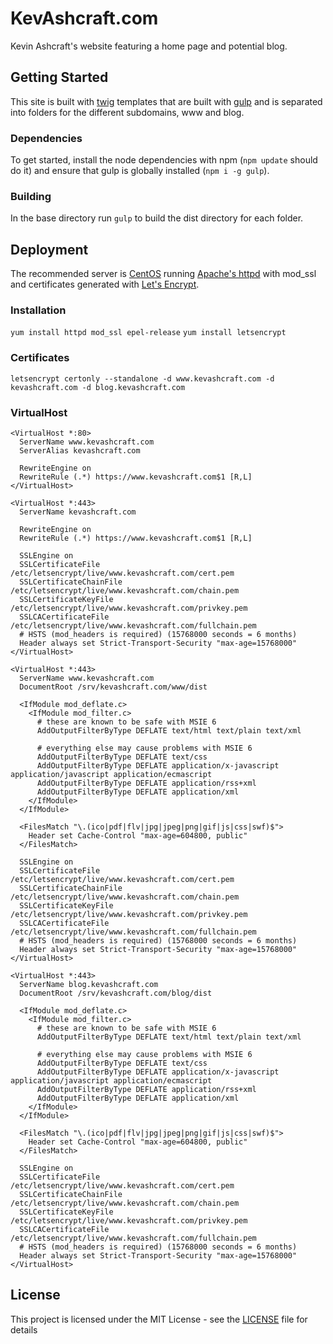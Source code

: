 # KevAshcraft.com

Kevin Ashcraft's website featuring a home page and potential blog.

## Getting Started

This site is built with [twig](https://twig.sensiolabs.org) templates that are built with [gulp](http://gulpjs.com) and is separated into folders for the different subdomains, www and blog.

### Dependencies

To get started, install the node dependencies with npm (`npm update` should do it) and ensure that gulp is globally installed (`npm i -g gulp`).

### Building

In the base directory run `gulp` to build the dist directory for each folder.

## Deployment

The recommended server is [CentOS](https://www.centos.org/) running [Apache's httpd](https://httpd.apache.org/) with mod_ssl and certificates generated with [Let's Encrypt](https://letsencrypt.org/).

### Installation

`yum install httpd mod_ssl epel-release`
`yum install letsencrypt`

### Certificates

`letsencrypt certonly --standalone -d www.kevashcraft.com -d kevashcraft.com -d blog.kevashcraft.com`

### VirtualHost

```
<VirtualHost *:80>
  ServerName www.kevashcraft.com
  ServerAlias kevashcraft.com

  RewriteEngine on
  RewriteRule (.*) https://www.kevashcraft.com$1 [R,L]
</VirtualHost>

<VirtualHost *:443>
  ServerName kevashcraft.com

  RewriteEngine on
  RewriteRule (.*) https://www.kevashcraft.com$1 [R,L]

  SSLEngine on
  SSLCertificateFile      /etc/letsencrypt/live/www.kevashcraft.com/cert.pem
  SSLCertificateChainFile /etc/letsencrypt/live/www.kevashcraft.com/chain.pem
  SSLCertificateKeyFile   /etc/letsencrypt/live/www.kevashcraft.com/privkey.pem
  SSLCACertificateFile    /etc/letsencrypt/live/www.kevashcraft.com/fullchain.pem
  # HSTS (mod_headers is required) (15768000 seconds = 6 months)
  Header always set Strict-Transport-Security "max-age=15768000"
</VirtualHost>

<VirtualHost *:443>
  ServerName www.kevashcraft.com
  DocumentRoot /srv/kevashcraft.com/www/dist

  <IfModule mod_deflate.c>
    <IfModule mod_filter.c>
      # these are known to be safe with MSIE 6
      AddOutputFilterByType DEFLATE text/html text/plain text/xml

      # everything else may cause problems with MSIE 6
      AddOutputFilterByType DEFLATE text/css
      AddOutputFilterByType DEFLATE application/x-javascript application/javascript application/ecmascript
      AddOutputFilterByType DEFLATE application/rss+xml
      AddOutputFilterByType DEFLATE application/xml
    </IfModule>
  </IfModule>

  <FilesMatch "\.(ico|pdf|flv|jpg|jpeg|png|gif|js|css|swf)$">
    Header set Cache-Control "max-age=604800, public"
  </FilesMatch>

  SSLEngine on
  SSLCertificateFile      /etc/letsencrypt/live/www.kevashcraft.com/cert.pem
  SSLCertificateChainFile /etc/letsencrypt/live/www.kevashcraft.com/chain.pem
  SSLCertificateKeyFile   /etc/letsencrypt/live/www.kevashcraft.com/privkey.pem
  SSLCACertificateFile    /etc/letsencrypt/live/www.kevashcraft.com/fullchain.pem
  # HSTS (mod_headers is required) (15768000 seconds = 6 months)
  Header always set Strict-Transport-Security "max-age=15768000"
</VirtualHost>

<VirtualHost *:443>
  ServerName blog.kevashcraft.com
  DocumentRoot /srv/kevashcraft.com/blog/dist

  <IfModule mod_deflate.c>
    <IfModule mod_filter.c>
      # these are known to be safe with MSIE 6
      AddOutputFilterByType DEFLATE text/html text/plain text/xml

      # everything else may cause problems with MSIE 6
      AddOutputFilterByType DEFLATE text/css
      AddOutputFilterByType DEFLATE application/x-javascript application/javascript application/ecmascript
      AddOutputFilterByType DEFLATE application/rss+xml
      AddOutputFilterByType DEFLATE application/xml
    </IfModule>
  </IfModule>

  <FilesMatch "\.(ico|pdf|flv|jpg|jpeg|png|gif|js|css|swf)$">
    Header set Cache-Control "max-age=604800, public"
  </FilesMatch>

  SSLEngine on
  SSLCertificateFile      /etc/letsencrypt/live/www.kevashcraft.com/cert.pem
  SSLCertificateChainFile /etc/letsencrypt/live/www.kevashcraft.com/chain.pem
  SSLCertificateKeyFile   /etc/letsencrypt/live/www.kevashcraft.com/privkey.pem
  SSLCACertificateFile    /etc/letsencrypt/live/www.kevashcraft.com/fullchain.pem
  # HSTS (mod_headers is required) (15768000 seconds = 6 months)
  Header always set Strict-Transport-Security "max-age=15768000"
</VirtualHost>

```

## License

This project is licensed under the MIT License - see the [LICENSE](LICENSE) file for details
